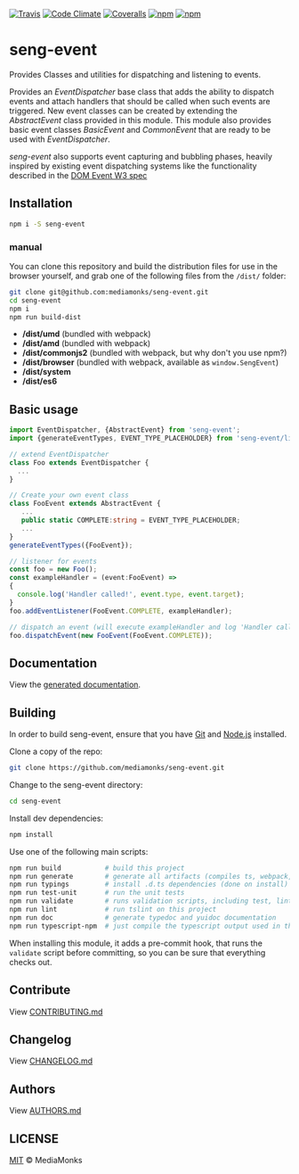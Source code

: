 [![Travis](https://img.shields.io/travis/mediamonks/seng-event.svg?maxAge=2592000)](https://travis-ci.org/mediamonks/seng-event)
[![Code Climate](https://img.shields.io/codeclimate/github/mediamonks/seng-event.svg?maxAge=2592000)](https://codeclimate.com/github/mediamonks/seng-event)
[![Coveralls](https://img.shields.io/coveralls/mediamonks/seng-event.svg?maxAge=2592000)](https://coveralls.io/github/mediamonks/seng-event?branch=master)
[![npm](https://img.shields.io/npm/v/seng-event.svg?maxAge=2592000)](https://www.npmjs.com/package/seng-event)
[![npm](https://img.shields.io/npm/dm/seng-event.svg?maxAge=2592000)](https://www.npmjs.com/package/seng-event)

# seng-event
Provides Classes and utilities for dispatching and listening to events.

Provides an _EventDispatcher_ base class that adds the ability to dispatch events and attach handlers that 
should be called when such events are triggered. New event classes can be created by extending the _AbstractEvent_
class provided in this module. This module also provides basic event classes _BasicEvent_ and _CommonEvent_ that
are ready to be used with _EventDispatcher_.

_seng-event_ also supports event capturing and bubbling phases, heavily inspired by existing event 
dispatching systems like the functionality described in the 
[DOM Event W3 spec](https://www.w3.org/TR/DOM-Level-2-Events/events.html)


## Installation

```sh
npm i -S seng-event
```

### manual

You can clone this repository and build the distribution files for use in
the browser yourself, and grab one of the following files from the
`/dist/` folder:

```sh
git clone git@github.com:mediamonks/seng-event.git
cd seng-event
npm i
npm run build-dist
```

- **/dist/umd** (bundled with webpack)
- **/dist/amd** (bundled with webpack)
- **/dist/commonjs2** (bundled with webpack, but why don't you use npm?)
- **/dist/browser** (bundled with webpack, available as `window.SengEvent`)
- **/dist/system**
- **/dist/es6**

## Basic usage

```ts
import EventDispatcher, {AbstractEvent} from 'seng-event';
import {generateEventTypes, EVENT_TYPE_PLACEHOLDER} from 'seng-event/lib/util/eventTypeUtils';

// extend EventDispatcher
class Foo extends EventDispatcher {
  ...
}

// Create your own event class
class FooEvent extends AbstractEvent {
   ...
   public static COMPLETE:string = EVENT_TYPE_PLACEHOLDER;
   ...
}
generateEventTypes({FooEvent});

// listener for events
const foo = new Foo();
const exampleHandler = (event:FooEvent) => 
{
  console.log('Handler called!', event.type, event.target);
}
foo.addEventListener(FooEvent.COMPLETE, exampleHandler);

// dispatch an event (will execute exampleHandler and log 'Handler called!')
foo.dispatchEvent(new FooEvent(FooEvent.COMPLETE));  
```


## Documentation

View the [generated documentation](https://rawgit.com/mediamonks/seng-event/master/doc/typedoc/index.html).


## Building

In order to build seng-event, ensure that you have [Git](http://git-scm.com/downloads)
and [Node.js](http://nodejs.org/) installed.

Clone a copy of the repo:
```sh
git clone https://github.com/mediamonks/seng-event.git
```

Change to the seng-event directory:
```sh
cd seng-event
```

Install dev dependencies:
```sh
npm install
```

Use one of the following main scripts:
```sh
npm run build   		# build this project
npm run generate   		# generate all artifacts (compiles ts, webpack, docs and coverage)
npm run typings			# install .d.ts dependencies (done on install)
npm run test-unit    	# run the unit tests
npm run validate		# runs validation scripts, including test, lint and coverage check
npm run lint			# run tslint on this project
npm run doc				# generate typedoc and yuidoc documentation
npm run typescript-npm	# just compile the typescript output used in the npm module
```

When installing this module, it adds a pre-commit hook, that runs the `validate`
script before committing, so you can be sure that everything checks out.

## Contribute

View [CONTRIBUTING.md](./CONTRIBUTING.md)


## Changelog

View [CHANGELOG.md](./CHANGELOG.md)


## Authors

View [AUTHORS.md](./AUTHORS.md)


## LICENSE

[MIT](./LICENSE) © MediaMonks


